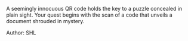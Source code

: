 A seemingly innocuous QR code holds the key to a puzzle concealed in plain sight. Your quest begins with the scan of a code that unveils a document shrouded in mystery.

Author: SHL
